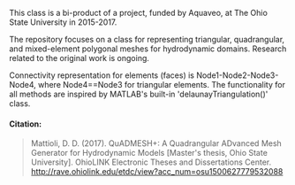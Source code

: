 This class is a bi-product of a project, funded by Aquaveo, at The Ohio State University in 2015-2017.

The repository focuses on a class for representing triangular, quadrangular, and mixed-element polygonal meshes for hydrodynamic domains. Research related to the original work is ongoing.

Connectivity representation for elements (faces) is Node1-Node2-Node3-Node4, where Node4==Node3 for triangular elements. The functionality for all methods are inspired by MATLAB's built-in 'delaunayTriangulation()' class.

#### Citation:
> Mattioli, D. D. (2017). QuADMESH+: A Quadrangular ADvanced Mesh Generator for Hydrodynamic Models [Master's thesis, Ohio State University]. OhioLINK Electronic Theses and Dissertations Center. http://rave.ohiolink.edu/etdc/view?acc_num=osu1500627779532088